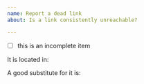 ```yaml
---
name: Report a dead link
about: Is a link consistently unreachable?

---
```


- [ ] this is an incomplete item

It is located in:

A good substitute for it is:
